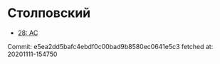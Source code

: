 # Столповский
- [28: AC](28.md)

Commit: e5ea2dd5bafc4ebdf0c00bad9b8580ec0641e5c3
 fetched at: 20201111-154750
